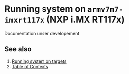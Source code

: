 # Running system on `armv7m7-imxrt117x` (NXP i.MX RT117x)
Documentation under developement

## See also

1. [Running system on targets](README.md)
2. [Table of Contents](../README.md)
